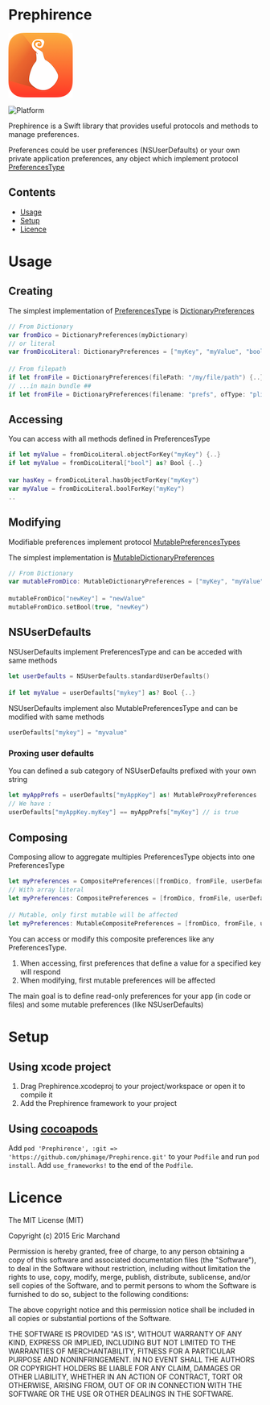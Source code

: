 # Prephirence
![Logo](/logo-128x128.png)

![Platform](http://img.shields.io/badge/platform-iOS/MacOS-orange.svg?style=flat)

Prephirence is a Swift library that provides useful protocols and methods to manage preferences.

Preferences could be user preferences (NSUserDefaults) or your own private application preferences, any object which implement protocol [PreferencesType](/Prephirence/PreferencesType.swift)

## Contents ##
- [Usage](#usage)
- [Setup](#setup)
- [Licence](#licence)

# Usage #

## Creating ##
The simplest implementation of [PreferencesType](/Prephirence/PreferencesType.swift) is [DictionaryPreferences](/Prephirence/DictionaryPreferences.swift)
```swift
// From Dictionary
var fromDico = DictionaryPreferences(myDictionary)
// or literal
var fromDicoLiteral: DictionaryPreferences = ["myKey", "myValue", "bool", true]

// From filepath
if let fromFile = DictionaryPreferences(filePath: "/my/file/path") {..}
// ...in main bundle ##
if let fromFile = DictionaryPreferences(filename: "prefs", ofType: "plist") {..}
```

## Accessing ##
You can access with all methods defined in PreferencesType

```swift
if let myValue = fromDicoLiteral.objectForKey("myKey") {..}
if let myValue = fromDicoLiteral["bool"] as? Bool {..}

var hasKey = fromDicoLiteral.hasObjectForKey("myKey")
var myValue = fromDicoLiteral.boolForKey("myKey")
..

```

## Modifying ##

Modifiable preferences implement protocol [MutablePreferencesTypes](/Prephirence/PreferencesType.swift)

The simplest implementation is [MutableDictionaryPreferences](/Prephirence/DictionaryPreferences.swift)

```swift
// From Dictionary
var mutableFromDico: MutableDictionaryPreferences = ["myKey", "myValue"]

mutableFromDico["newKey"] = "newValue"
mutableFromDico.setBool(true, "newKey")

```

## NSUserDefaults ##

NSUserDefaults implement PreferencesType and can be acceded with same methods

```swift
let userDefaults = NSUserDefaults.standardUserDefaults()

if let myValue = userDefaults["mykey"] as? Bool {..}
```

NSUserDefaults implement also MutablePreferencesType and can be modified with same methods
```swift
userDefaults["mykey"] = "myvalue"
```

### Proxing user defaults ###
You can defined a sub category of NSUserDefaults prefixed with your own string
```swift
let myAppPrefs = userDefaults["myAppKey"] as! MutableProxyPreferences
// We have :
userDefaults["myAppKey.myKey"] == myAppPrefs["myKey"] // is true
```

## Composing ##

Composing allow to aggregate multiples PreferencesType objects into one PreferencesType

```swift
let myPreferences = CompositePreferences([fromDico, fromFile, userDefaults])
// With array literal
let myPreferences: CompositePreferences = [fromDico, fromFile, userDefaults]

// Mutable, only first mutable will be affected
let myPreferences: MutableCompositePreferences = [fromDico, fromFile, userDefaults]
```

You can access or modify this composite preferences like any PreferencesType.
1. When accessing, first preferences that define a value for a specified key will respond
1. When modifying, first mutable preferences will be affected

The main goal is to define read-only preferences for your app (in code or files) and some mutable preferences (like NSUserDefaults)

# Setup #

## Using xcode project ##

1. Drag Prephirence.xcodeproj to your project/workspace or open it to compile it
2. Add the Prephirence framework to your project

## Using [cocoapods](http://cocoapods.org/) ##

Add `pod 'Prephirence', :git => 'https://github.com/phimage/Prephirence.git'` to your `Podfile` and run `pod install`. Add `use_frameworks!` to the end of the `Podfile`.

# Licence #
The MIT License (MIT)

Copyright (c) 2015 Eric Marchand

Permission is hereby granted, free of charge, to any person obtaining a copy
of this software and associated documentation files (the "Software"), to deal
in the Software without restriction, including without limitation the rights
to use, copy, modify, merge, publish, distribute, sublicense, and/or sell
copies of the Software, and to permit persons to whom the Software is
furnished to do so, subject to the following conditions:

The above copyright notice and this permission notice shall be included in all
copies or substantial portions of the Software.

THE SOFTWARE IS PROVIDED "AS IS", WITHOUT WARRANTY OF ANY KIND, EXPRESS OR
IMPLIED, INCLUDING BUT NOT LIMITED TO THE WARRANTIES OF MERCHANTABILITY,
FITNESS FOR A PARTICULAR PURPOSE AND NONINFRINGEMENT. IN NO EVENT SHALL THE
AUTHORS OR COPYRIGHT HOLDERS BE LIABLE FOR ANY CLAIM, DAMAGES OR OTHER
LIABILITY, WHETHER IN AN ACTION OF CONTRACT, TORT OR OTHERWISE, ARISING FROM,
OUT OF OR IN CONNECTION WITH THE SOFTWARE OR THE USE OR OTHER DEALINGS IN THE
SOFTWARE.

